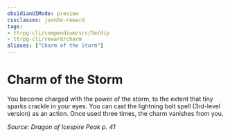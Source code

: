 ```yaml
---
obsidianUIMode: preview
cssclasses: json5e-reward
tags:
- ttrpg-cli/compendium/src/5e/dip
- ttrpg-cli/reward/charm
aliases: ["Charm of the Storm"]
---
```

# Charm of the Storm

You become charged with the power of the storm, to the extent that tiny sparks crackle in your eyes. You can cast the lightning bolt spell (3rd-level version) as an action. Once used three times, the charm vanishes from you.

*Source: Dragon of Icespire Peak p. 41*